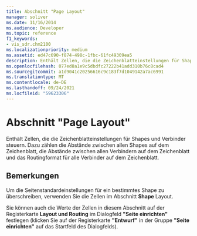 ```yaml
---
title: Abschnitt "Page Layout"
manager: soliver
ms.date: 11/16/2014
ms.audience: Developer
ms.topic: reference
f1_keywords:
- vis_sdr.chm2100
ms.localizationpriority: medium
ms.assetid: ed47c690-f874-498c-1fbc-61fc49309ea5
description: Enthält Zellen, die die Zeichenblatteinstellungen für Shapes und Verbinder steuern. Dazu zählen die Abstände zwischen allen Shapes auf dem Zeichenblatt, die Abstände zwischen allen Verbindern auf dem Zeichenblatt und das Routingformat für alle Verbinder auf dem Zeichenblatt.
ms.openlocfilehash: 077ed8a1e9c5dbdfc27222b41add310b76c8cad4
ms.sourcegitcommit: a1d9041c20256616c9c183f7d1049142a7ac6991
ms.translationtype: MT
ms.contentlocale: de-DE
ms.lasthandoff: 09/24/2021
ms.locfileid: "59623306"
---
```

# <a name="page-layout-section"></a>Abschnitt "Page Layout"

Enthält Zellen, die die Zeichenblatteinstellungen für Shapes und Verbinder steuern. Dazu zählen die Abstände zwischen allen Shapes auf dem Zeichenblatt, die Abstände zwischen allen Verbindern auf dem Zeichenblatt und das Routingformat für alle Verbinder auf dem Zeichenblatt.
  
## <a name="remarks"></a>Bemerkungen

Um die Seitenstandardeinstellungen für ein bestimmtes Shape zu überschreiben, verwenden Sie die Zellen im Abschnitt **Shape** Layout. 
  
Sie können auch die Werte der Zellen in diesem Abschnitt auf der Registerkarte **Layout und Routing** im Dialogfeld **"Seite einrichten"** festlegen (klicken Sie auf der Registerkarte **"Entwurf"** in der Gruppe **"Seite einrichten"** auf das Startfeld des Dialogfelds). 
  

